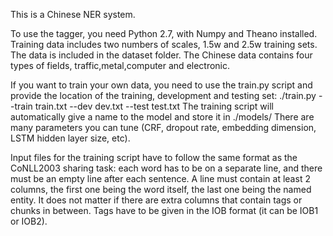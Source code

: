This is a Chinese NER system.

To use the tagger, you need Python 2.7, with Numpy and Theano installed. Training data includes two numbers of scales, 1.5w and 2.5w training sets. The data is included in the dataset folder. The Chinese data contains four types of fields, traffic,metal,computer and electronic.

If you want to train your own data, you need to use the train.py script and provide the location of the training, development and testing set:
./train.py --train train.txt --dev dev.txt --test test.txt
The training script will automatically give a name to the model and store it in ./models/
There are many parameters you can tune (CRF, dropout rate, embedding dimension, LSTM hidden layer size, etc).

Input files for the training script have to follow the same format as the CoNLL2003 sharing task: each word has to be on a separate line, and there must be an empty line after each sentence. A line must contain at least 2 columns, the first one being the word itself, the last one being the named entity. It does not matter if there are extra columns that contain tags or chunks in between. Tags have to be given in the IOB format (it can be IOB1 or IOB2).


